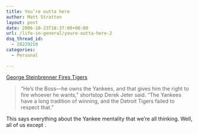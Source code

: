 ```yaml
---
title: You’re outta here
author: Matt Stratton
layout: post
date: 2006-10-23T18:37:00+00:00
url: /life-in-general/youre-outta-here-2
dsq_thread_id:
  - 28229210
categories:
  - Personal

---
```

[George Steinbrenner Fires Tigers][1]

> &#8220;He&#8217;s the Boss—he owns the Yankees, and that gives him the right to fire whoever he wants,&#8221; shortstop Derek Jeter said. &#8220;The Yankees have a long tradition of winning, and the Detroit Tigers failed to respect that.&#8221; 

This says everything about the Yankee mentality that we&#8217;re all thinking. Well, all of us except .

 [1]: http://www.theonion.com/content/node/53979